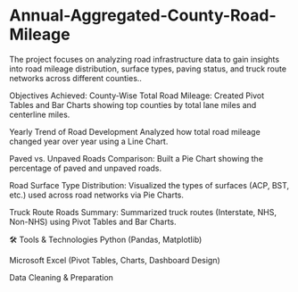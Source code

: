 # Annual-Aggregated-County-Road-Mileage
The project focuses on analyzing road infrastructure data to gain insights into road mileage distribution, surface types, paving status, and truck route networks across different counties..

 Objectives Achieved:
County-Wise Total Road Mileage:
Created Pivot Tables and Bar Charts showing top counties by total lane miles and centerline miles.

Yearly Trend of Road Development
Analyzed how total road mileage changed year over year using a Line Chart.

Paved vs. Unpaved Roads Comparison:
Built a Pie Chart showing the percentage of paved and unpaved roads.

Road Surface Type Distribution:
Visualized the types of surfaces (ACP, BST, etc.) used across road networks via Pie Charts.

Truck Route Roads Summary:
Summarized truck routes (Interstate, NHS, Non-NHS) using Pivot Tables and Bar Charts.

🛠️ Tools & Technologies
Python (Pandas, Matplotlib)

Microsoft Excel (Pivot Tables, Charts, Dashboard Design)

Data Cleaning & Preparation
